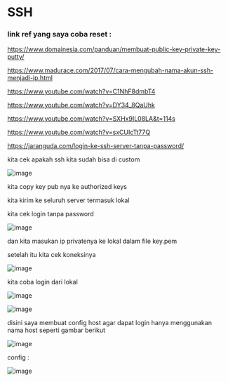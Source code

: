 # SSH

### link ref yang saya coba reset : 

https://www.domainesia.com/panduan/membuat-public-key-private-key-putty/

https://www.madurace.com/2017/07/cara-mengubah-nama-akun-ssh-menjadi-ip.html

https://www.youtube.com/watch?v=C1NhF8dmbT4

https://www.youtube.com/watch?v=DY34_8QaUhk

https://www.youtube.com/watch?v=SXHx9IL08LA&t=114s

https://www.youtube.com/watch?v=sxCUIcTt77Q

https://jaranguda.com/login-ke-ssh-server-tanpa-password/

kita cek apakah ssh kita sudah bisa di custom

![image](https://user-images.githubusercontent.com/99697182/176081253-248fb983-69c8-4053-a444-16753ba1ee8b.png)

kita copy key pub nya ke authorized keys

kita kirim ke seluruh server termasuk lokal

kita cek login tanpa password

![image](https://user-images.githubusercontent.com/99697182/176082123-7271d5cf-d03b-447a-9e1a-e533b1a7b108.png)


dan kita masukan ip privatenya ke lokal dalam file key.pem

setelah itu kita cek koneksinya

![image](https://user-images.githubusercontent.com/99697182/176091727-45cc2c59-52e3-41c9-a46f-a9c7ddc28e95.png)

kita coba login dari lokal

![image](https://user-images.githubusercontent.com/99697182/176092873-8914f0e7-fb16-4720-958e-7e6760379bd6.png)

![image](https://user-images.githubusercontent.com/99697182/176096257-5eaf0f93-0b8a-4f05-b51d-af56fa07b64f.png)

disini saya membuat config host agar dapat login hanya menggunakan nama host seperti gambar berikut

![image](https://user-images.githubusercontent.com/99697182/176097022-2ca92e3d-6980-41b5-bda6-3ffab44e4f90.png)

config :

![image](https://user-images.githubusercontent.com/99697182/176096972-8473a65a-66a6-440d-a70b-a646d10582de.png)





